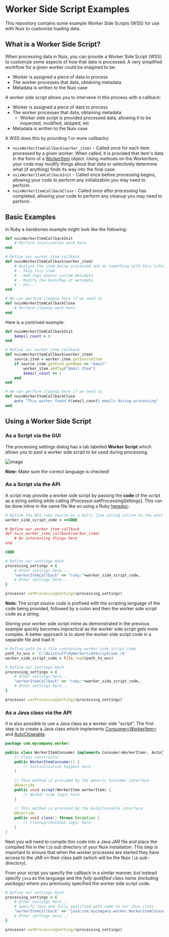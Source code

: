 Worker Side Script Examples
===========================

This repository contains some example Worker Side Scripts (WSS) for use with Nuix to customize loading data.

## What is a Worker Side Script?

When processing data in Nuix, you can provide a Worker Side Script (WSS) to customize some aspects of how that data is processed.  A very simplified workflow for a given worker could be imagined to be:

- Worker is assigned a piece of data to process
- The worker processes that data, obtaining metadata
- Metadata is written to the Nuix case

A worker side script allows you to intervene in this process with a callback:

- Worker is assigned a piece of data to process
- The worker processes that data, obtaining metadata
	- Worker side script is provided processed data, allowing it to be inspected, modified, skipped, etc
- Metadata is written to the Nuix case

A WSS does this by providing 1 or more callbacks:

- `nuixWorkerItemCallback(worker_item)` - Called once for each item processed by a given worker.  When called, it is provided that item's data in the form of a [WorkerItem](https://download.nuix.com/releases/desktop/stable/docs/en/scripting/api/nuix/WorkerItem.html) object.  Using methods on the WorkerItem, your code may modify things about that data or selectively determine what (if anything) finds its way into the final case.
- `nuixWorkerItemCallbackInit` - Called once before processing begins, allowing your code to perform any initialization you may need to perform.
- `nuixWorkerItemCallbackClose` - Called once after processing has completed, allowing your code to perform any cleanup you may need to perform.

## Basic Examples

In Ruby a barebones example might look like the following:

```ruby
def nuixWorkerItemCallbackInit
	# Perform inialization work here
end

# Define our worker item callback
def nuixWorkerItemCallback(worker_item)
	# Analyze the item being processed and do something with this information like:
	# - Skip this item
	# - Add tags and/or custom metadata
	# - Modify the Hash/Map of metadata
	# - etc...
end

# We can perform cleanup here if we need to
def nuixWorkerItemCallbackClose
	# Perform cleanup work here
end
```

Here is a contrived example:

```ruby
def nuixWorkerItemCallbackInit
	$email_count = 0
end

# Define our worker item callback
def nuixWorkerItemCallback(worker_item)
	source_item = worker_item.getSourceItem
	if source_item.getKind.getName == "email"
		worker_item.addTag("Email Item")
		$email_count += 1
	end
end

# We can perform cleanup here if we need to
def nuixWorkerItemCallbackClose
	puts "This worker found #{email_count} emails during processing"
end
```

## Using a Worker Side Script

### As a Script via the GUI

The processing settings dialog has a tab labelled **Worker Script** which allows you to past a worker side script to be used during processing.

![image](https://user-images.githubusercontent.com/11775738/60054640-f4057980-968f-11e9-967e-8a7b069823be.png)

**Note:** Make sure the correct language is checked!

### As a Script via the API

A script may provide a worker side script by passing the **code** of the script as a string setting while calling [Processor.setProcessingSettings].  This can be done inline in the same file like so using a Ruby [heredoc](http://ruby-doc.org/core-2.2.0/doc/syntax/literals_rdoc.html#label-Here+Documents):

```ruby
# Define the WSS ruby source as a multi line string inline to the main Ruby script
worker_side_script_code = <<CODE

# Define our worker item callback
def nuix_worker_item_callback(worker_item)
	# Do interesting things here
end

CODE

# Define our settings Hash
processing_settings = {
	# Other settings here...
	"workerItemCallback" => "ruby:"+worker_side_script_code,
	# Other settings here...
}

processor.setProcessingSettings(processing_settings)
```

**Note**: The script source code is prefixed with the scripting language of the code being provided, followed by a colon and then the worker side script code as a string.

Storing your worker side script inline as demonstrated in the previous example quickly becomes impractical as the worker side script gets more complex.  A better approach is to store the worker side script code in a separate file and load it:

```ruby
# Define path to a file containing worker side script code
path_to_wss = 'C:\NuixStuff\MyWorkerSideScriptCode.rb'
worker_side_script_code = File.read(path_to_wss)

# Define our settings Hash
processing_settings = {
	# Other settings here...
	"workerItemCallback" => "ruby:"+worker_side_script_code,
	# Other settings here...
}

processor.setProcessingSettings(processing_settings)
```

### As a Java class via the API

It is also possible to use a Java class as a worker side "script".  The first step is to create a Java class which implements [Consumer&lt;WorkerItem&gt;](https://docs.oracle.com/javase/8/docs/api/java/util/function/Consumer.html) and [AutoCloseable](https://docs.oracle.com/javase/8/docs/api/java/lang/AutoCloseable.html).

```java
package com.mycompany.worker;

public class WorkerItemConsumer implements Consumer<WorkerItem>, AutoCloseable {
	// Class constructor
	public WorkerItemConsumer() {
		// Initialization happens here
	}
	
	// This method is provided by the generic Consumer interface
	@Override
	public void accept(WorkerItem workerItem) {
		// Worker side logic here
	}
	
	// This method is provided by the AutoCloseable interface
	@Override
	public void close() throws Exception {
		// Cleanup/shutdown logic here
	}
}
```

Next you will need to compile this code into a Java JAR file and place the compiled file in the `lib` sub directory of your Nuix installation.  This step is important to ensure that when the worker processes are started they have access to the JAR on their class path (which will be the Nuix `lib` sub-directory).

From your script you specify the callback in a similar manner, but instead specify `java` as the language and the *fully qualified class name (including package)* where you previously specified the worker side script code.

```ruby
# Define our settings Hash
processing_settings = {
	# Other settings here...
	# Specify Java and fully qualified path name to our Java class
	"workerItemCallback" => "java:com.mycompany.worker.WorkerItemConsumer",
	# Other settings here...
}

processor.setProcessingSettings(processing_settings)
```